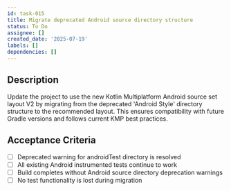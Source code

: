 ```yaml
---
id: task-015
title: Migrate deprecated Android source directory structure
status: To Do
assignee: []
created_date: '2025-07-19'
labels: []
dependencies: []
---
```


## Description

Update the project to use the new Kotlin Multiplatform Android source set layout V2 by migrating from the deprecated 'Android Style' directory structure to the recommended layout. This ensures compatibility with future Gradle versions and follows current KMP best practices.

## Acceptance Criteria

- [ ] Deprecated warning for androidTest directory is resolved
- [ ] All existing Android instrumented tests continue to work
- [ ] Build completes without Android source directory deprecation warnings
- [ ] No test functionality is lost during migration
